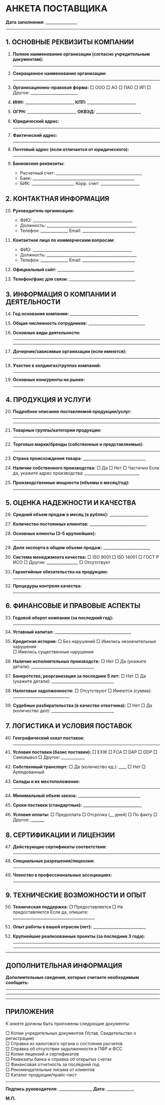 
# АНКЕТА ПОСТАВЩИКА
 
**Дата заполнения:** ________________
 
---
 
## 1. ОСНОВНЫЕ РЕКВИЗИТЫ КОМПАНИИ
 
1. **Полное наименование организации (согласно учредительным документам):**
   _______________________________________________________________
 
2. **Сокращенное наименование организации:**
   _______________________________________________________________
 
3. **Организационно-правовая форма:**
   □ ООО  □ АО  □ ПАО  □ ИП  □ Другое: ________________________
 
4. **ИНН:** _________________________ **КПП:** _________________________
 
5. **ОГРН:** _________________________ **ОКВЭД:** _______________________
 
6. **Юридический адрес:**
   _______________________________________________________________
 
7. **Фактический адрес:**
   _______________________________________________________________
 
8. **Почтовый адрес (если отличается от юридического):**
   _______________________________________________________________
 
9. **Банковские реквизиты:**
   - Расчетный счет: ____________________________________________
   - Банк: ____________________________________________________
   - БИК: ______________________ Корр. счет: ____________________
 
## 2. КОНТАКТНАЯ ИНФОРМАЦИЯ
 
10. **Руководитель организации:**
    - ФИО: ___________________________________________________
    - Должность: ______________________________________________
    - Телефон: ______________ Email: ___________________________
 
11. **Контактное лицо по коммерческим вопросам:**
    - ФИО: ___________________________________________________
    - Должность: ______________________________________________
    - Телефон: ______________ Email: ___________________________
 
12. **Официальный сайт:** _______________________________________
 
13. **Телефон/факс для связи:** __________________________________
 
## 3. ИНФОРМАЦИЯ О КОМПАНИИ И ДЕЯТЕЛЬНОСТИ
 
14. **Год основания компании:** ___________________________________
 
15. **Общая численность сотрудников:** _____________________________
 
16. **Основные виды деятельности:**
    _______________________________________________________________
    _______________________________________________________________
 
17. **Дочерние/зависимые организации (если имеются):**
    _______________________________________________________________
 
18. **Участие в холдингах/группах компаний:**
    _______________________________________________________________
 
19. **Основные конкуренты на рынке:**
    _______________________________________________________________
 
## 4. ПРОДУКЦИЯ И УСЛУГИ
 
20. **Подробное описание поставляемой продукции/услуг:**
    _______________________________________________________________
    _______________________________________________________________
 
21. **Товарные группы/категории продукции:**
    _______________________________________________________________
 
22. **Торговые марки/бренды (собственные и представляемые):**
    _______________________________________________________________
 
23. **Страна происхождения товара:** ________________________________
 
24. **Наличие собственного производства:**
    □ Да  □ Нет  □ Частично
    Если да, укажите адрес производства: ____________________________
 
25. **Производственные мощности (объемы в месяц/год):**
    _______________________________________________________________
 
## 5. ОЦЕНКА НАДЕЖНОСТИ И КАЧЕСТВА
 
26. **Средний объем продаж в месяц (в рублях):** ____________________
 
27. **Количество постоянных клиентов:** _____________________________
 
28. **Основные клиенты (3-5 крупнейших):**
    _______________________________________________________________
 
29. **Доля экспорта в общем объеме продаж:** ________________________
 
30. **Система менеджмента качества:**
    □ ISO 9001  □ ISO 14001  □ ГОСТ Р ИСО  □ Другие: ________________
    □ Отсутствует
 
31. **Гарантийные обязательства на продукцию:**
    _______________________________________________________________
 
32. **Процедуры контроля качества:**
    _______________________________________________________________
 
## 6. ФИНАНСОВЫЕ И ПРАВОВЫЕ АСПЕКТЫ
 
33. **Годовой оборот компании (за последний год):**
    _______________________________________________________________
 
34. **Уставный капитал:** _______________________________________
 
35. **Кредитная история:**
    □ Без нарушений  □ Имелись незначительные нарушения  
    □ Имелись существенные нарушения
 
36. **Наличие исполнительных производств:**
    □ Нет  □ Да (укажите детали): ________________________________
 
37. **Банкротство, реорганизация за последние 5 лет:**
    □ Нет  □ Да (укажите детали): ________________________________
 
38. **Налоговые задолженности:**
    □ Отсутствуют  □ Имеются (сумма): _____________________________
 
39. **Судебные разбирательства (в качестве ответчика):**
    □ Нет  □ Да (количество дел): ________________________________
 
## 7. ЛОГИСТИКА И УСЛОВИЯ ПОСТАВОК
 
40. **Географический охват поставок:**
    _______________________________________________________________
 
41. **Условия поставки (базис поставки):**
    □ EXW  □ FCA  □ DAP  □ DDP  □ Самовывоз  □ Другое: ____________
 
42. **Собственный транспорт:**
    □ Да (количество ед.): ____  □ Нет  □ Арендованный
 
43. **Склады и их местоположение:**
    _______________________________________________________________
 
44. **Минимальный объем заказа:** ________________________________
 
45. **Сроки поставки (стандартные):** ______________________________
 
46. **Условия оплаты:**
    □ Предоплата  □ Отсрочка (__ дней)  □ По факту  □ Другое: _______
 
## 8. СЕРТИФИКАЦИИ И ЛИЦЕНЗИИ
 
47. **Действующие сертификаты соответствия:**
    _______________________________________________________________
 
48. **Специальные разрешения/лицензии:**
    _______________________________________________________________
 
49. **Членство в профессиональных ассоциациях:**
    _______________________________________________________________
 
## 9. ТЕХНИЧЕСКИЕ ВОЗМОЖНОСТИ И ОПЫТ
 
50. **Техническая поддержка:**
    □ Предоставляется  □ Не предоставляется
    Если да, опишите: __________________________________________
 
51. **Опыт работы в вашей отрасли (лет):** ___________________________
 
52. **Крупнейшие реализованные проекты (за последние 3 года):**
    _______________________________________________________________
    _______________________________________________________________
 
---
 
## ДОПОЛНИТЕЛЬНАЯ ИНФОРМАЦИЯ
 
**Дополнительные сведения, которые считаете необходимым сообщить:**
_________________________________________________________________
_________________________________________________________________
_________________________________________________________________
 
## ПРИЛОЖЕНИЯ
 
К анкете должны быть приложены следующие документы:
 
□ Копии учредительных документов (Устав, Свидетельство о регистрации)  
□ Справка из налогового органа о состоянии расчетов  
□ Справка об отсутствии задолженности в ПФР и ФСС  
□ Копии лицензий и сертификатов  
□ Реквизиты банка и справка об открытых счетах  
□ Финансовая отчетность за последний год  
□ Рекомендательные письма от клиентов  
□ Каталог продукции/прайс-лист  
 
---
 
**Подпись руководителя:** _________________ **Дата:** ______________
 
**М.П.**
